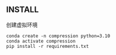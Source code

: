 ## INSTALL

创建虚拟环境

```
conda create -n compression python=3.10
conda activate compression
pip install -r requirements.txt
```

